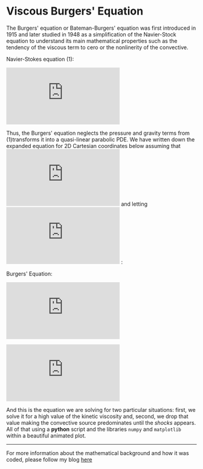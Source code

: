 # Viscous Burgers' Equation
The Burgers' equation or Bateman-Burgers' equation was first introduced in 1915
and later studied in 1948 as a simplification of the Navier-Stock equation to
understand its main mathematical properties such as the tendency of the viscous
term to cero or the nonlinerity of the convective.

Navier-Stokes equation (1):

![](http://latex.codecogs.com/png.latex?%5Crho%5Cdfrac%7B%5Cpartial%5Cmathbf%7Bu%7D%7D%7B%5Cpartial%20t%7D%20&plus;%20%5Crho%28%5Cmathbf%7Bu%7D%5Ccdot%5Cnabla%29%5Cmathbf%7Bu%7D%20%3D%20-%5Cnabla%20p%20&plus;%20%5Cmu%5Cnabla%5E2%5Cmathbf%7Bu%7D%20&plus;%20%5Crho%5Cmathbf%7Bg%7D)

Thus, the Burgers' equation neglects the pressure and gravity terms from
(1)transforms it into a quasi-linear parabolic PDE. We
have written down the expanded equation for 2D Cartesian coordinates below assuming
that ![](http://latex.codecogs.com/png.latex?%5Cinline%20%5Cmathbf%7Bu%7D%3D%5Cleft%3C%20u%28t%2Cx%2Cy%29%2C%20v%28t%2Cx%2Cy%29%20%5Cright%3E) and letting ![](http://latex.codecogs.com/png.latex?%5Cinline%20%5Cnu%3D%5Cmu/%5Crho) :

Burgers' Equation:

![](http://latex.codecogs.com/png.latex?%5Cdfrac%7B%5Cpartial%20u%7D%7B%5Cpartial%20t%7D%20&plus;%20u%5Cdfrac%7B%5Cpartial%20u%7D%7B%5Cpartial%20x%7D%20&plus;%20v%5Cdfrac%7B%5Cpartial%20u%7D%7B%5Cpartial%20y%7D%20%3D%20%5Cnu%20%5Cleft%28%5Cdfrac%7B%5Cpartial%5E2%7Bu%7D%7D%7B%5Cpartial%7Bx%5E2%7D%7D%20&plus;%20%5Cdfrac%7B%5Cpartial%5E2%7Bu%7D%7D%7B%5Cpartial%7By%5E2%7D%7D%5Cright%29)

![](http://latex.codecogs.com/png.latex?%5Cdfrac%7B%5Cpartial%20v%7D%7B%5Cpartial%20t%7D%20&plus;%20u%5Cdfrac%7B%5Cpartial%20v%7D%7B%5Cpartial%20x%7D%20&plus;%20v%5Cdfrac%7B%5Cpartial%20v%7D%7B%5Cpartial%20y%7D%20%3D%20%5Cnu%20%5Cleft%28%5Cdfrac%7B%5Cpartial%5E2%7Bv%7D%7D%7B%5Cpartial%7Bx%5E2%7D%7D%20&plus;%20%5Cdfrac%7B%5Cpartial%5E2%7Bv%7D%7D%7B%5Cpartial%7By%5E2%7D%7D%5Cright%29)

And this is the equation we are solving for two particular situations: first, we
solve it for a high value of the kinetic viscosity and, second, we drop that
value making the convective source predominates until the *shocks* appears. All of
that using a **python** script and the libraries `numpy` and `matplotlib` within
a beautiful animated plot.

<hr />

For more information about the mathematical background and how it was coded,
please follow my blog [here](https://oscarcontrerasnavas.github.io/python/burgers-equation-with-finite-difference-method.html)